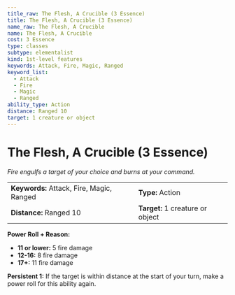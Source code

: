 ```yaml
---
title_raw: The Flesh, A Crucible (3 Essence)
title: The Flesh, A Crucible (3 Essence)
name_raw: The Flesh, A Crucible
name: The Flesh, A Crucible
cost: 3 Essence
type: classes
subtype: elementalist
kind: 1st-level features
keywords: Attack, Fire, Magic, Ranged
keyword_list:
  - Attack
  - Fire
  - Magic
  - Ranged
ability_type: Action
distance: Ranged 10
target: 1 creature or object
---
```


# The Flesh, A Crucible (3 Essence)

*Fire engulfs a target of your choice and burns at your command.*

|                                           |                                  |
| :---------------------------------------- | :------------------------------- |
| **Keywords:** Attack, Fire, Magic, Ranged | **Type:** Action                 |
| **Distance:** Ranged 10                   | **Target:** 1 creature or object |

**Power Roll + Reason:**

- **11 or lower:** 5 fire damage
- **12-16:** 8 fire damage
- **17+:** 11 fire damage

**Persistent 1:** If the target is within distance at the start of your turn, make a power roll for this ability again.
